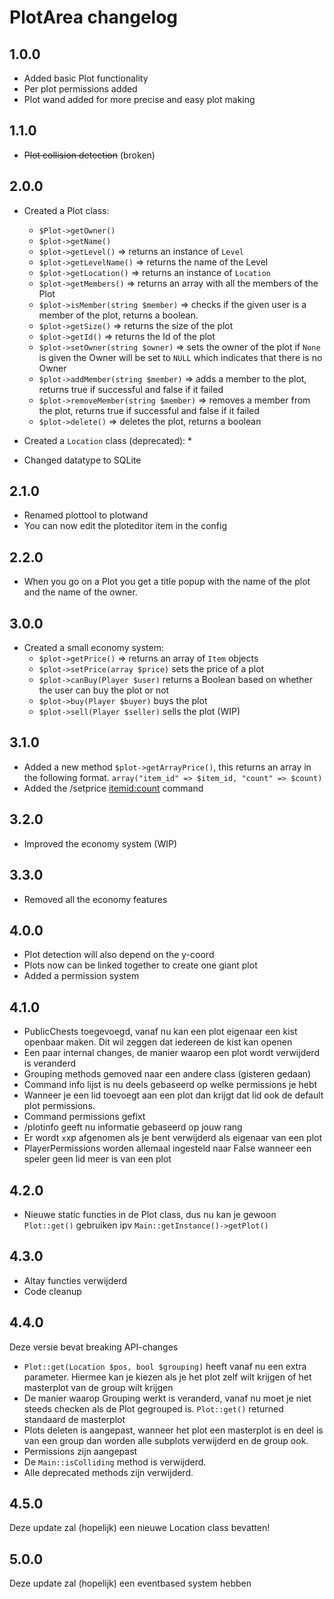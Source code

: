 # PlotArea changelog

## 1.0.0

* Added basic Plot functionality
* Per plot permissions added
* Plot wand added for more precise and easy plot making

## 1.1.0
* ~~Plot collision detection~~ (broken)

## 2.0.0
* Created a Plot class:
    * `$Plot->getOwner()`
    * `$plot->getName()`
    * `$plot->getLevel()` => returns an instance of `Level`
    * `$plot->getLevelName()` => returns the name of the Level
    * `$plot->getLocation()` => returns an instance of `Location`
    * `$plot->getMembers()` => returns an array with all the members of the Plot
    * `$plot->isMember(string $member)` => checks if the given user is a member of the plot, returns a boolean.
    * `$plot->getSize()` => returns the size of the plot
    * `$plot->getId()` => returns the Id of the plot
    * `$plot->setOwner(string $owner)` => sets the owner of the plot if `None` is given the Owner will be set to `NULL` which indicates that there is no Owner
    * `$plot->addMember(string $member)` => adds a member to the plot, returns true if successful and false if it failed
    * `$plot->removeMember(string $member)` => removes a member from the plot, returns true if successful and false if it failed
    * `$plot->delete()` => deletes the plot, returns a boolean
    
* Created a `Location` class (deprecated):
    * 
     
* Changed datatype to SQLite

## 2.1.0
* Renamed plottool to plotwand
* You can now edit the ploteditor item in the config

## 2.2.0
* When you go on a Plot you get a title popup with the name of the plot and the name of the owner.

## 3.0.0
* Created a small economy system:
    * `$plot->getPrice()` => returns an array of `Item` objects
    * `$plot->setPrice(array $price)` sets the price of a plot
    * `$plot->canBuy(Player $user)` returns a Boolean based on whether the user can buy the plot or not
    * `$plot->buy(Player $buyer)` buys the plot
    * `$plot->sell(Player $seller)` sells the plot (WIP)

## 3.1.0
* Added a new method `$plot->getArrayPrice()`, this returns an array in the following format. `array("item_id" => $item_id, "count" => $count)`
* Added the /setprice <itemid:count> command

## 3.2.0
* Improved the economy system (WIP)

## 3.3.0 
* Removed all the economy features

## 4.0.0
* Plot detection will also depend on the y-coord
* Plots now can be linked together to create one giant plot
* Added a permission system

## 4.1.0
* PublicChests toegevoegd, vanaf nu kan een plot eigenaar een kist openbaar maken. Dit wil zeggen dat iedereen de kist kan openen
* Een paar internal changes, de manier waarop een plot wordt verwijderd is veranderd
* Grouping methods gemoved naar een andere class (gisteren gedaan)
* Command info lijst is nu deels gebaseerd op welke permissions je hebt
* Wanneer je een lid toevoegt aan een plot dan krijgt dat lid ook de default plot permissions.
* Command permissions gefixt
* /plotinfo geeft nu informatie gebaseerd op jouw rang
* Er wordt `x`xp afgenomen als je bent verwijderd als eigenaar van een plot
* PlayerPermissions worden allemaal ingesteld naar False wanneer een speler geen lid meer is van een plot

## 4.2.0
* Nieuwe static functies in de Plot class, dus nu kan je gewoon `Plot::get()` gebruiken ipv `Main::getInstance()->getPlot()`

## 4.3.0
* Altay functies verwijderd
* Code cleanup

## 4.4.0
Deze versie bevat breaking API-changes
* `Plot::get(Location $pos, bool $grouping)` heeft vanaf nu een extra parameter. Hiermee kan je kiezen als je het plot zelf wilt krijgen of het masterplot van de group wilt krijgen
* De manier waarop Grouping werkt is veranderd, vanaf nu moet je niet steeds checken als de Plot gegrouped is. ``Plot::get()`` returned standaard de masterplot
* Plots deleten is aangepast, wanneer het plot een masterplot is en deel is van een group dan worden alle subplots verwijderd en de group ook.
* Permissions zijn aangepast
* De ``Main::isColliding`` method is verwijderd.
* Alle deprecated methods zijn verwijderd.

## 4.5.0
Deze update zal (hopelijk) een nieuwe Location class bevatten!

## 5.0.0
Deze update zal (hopelijk) een eventbased system hebben

